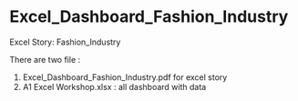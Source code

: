 # Excel_Dashboard_Fashion_Industry
Excel Story: Fashion_Industry

There are two file :
1. Excel_Dashboard_Fashion_Industry.pdf for excel story
2. A1 Excel Workshop.xlsx : all dashboard with data
 
